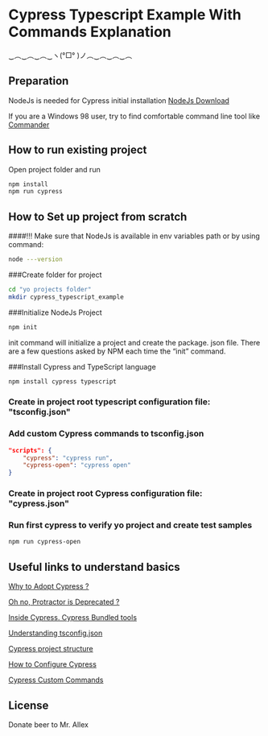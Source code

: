 # Cypress Typescript Example With Commands Explanation

‿︵‿︵‿︵‿ヽ(°□° )ノ︵‿︵‿︵‿︵



## Preparation

NodeJs is needed for Cypress initial installation [NodeJs Download](https://nodejs.org/en/download/)

If you are a Windows 98 user, try to find comfortable command line tool like [Commander](https://cmder.net/)

## How to run existing project

Open project folder and run

```bash
npm install
npm run cypress
```

## How to Set up project from scratch

####!!! Make sure that NodeJs is available in env variables path or by using command:

```bash
node ---version
```

###Create folder for project
```bash
cd "yo projects folder"
mkdir cypress_typescript_example
```
###Initialize NodeJs Project
```bash
npm init
```
init command will initialize a project and create the package. json file. There are a few questions asked by NPM each time the “init” command.

###Install Cypress and TypeScript language
```bash
npm install cypress typescript
```

### Create in project root typescript configuration file: "tsconfig.json"

### Add custom Cypress commands to tsconfig.json

```json
"scripts": {
    "cypress": "cypress run",
    "cypress-open": "cypress open"
}

```

### Create in project root Cypress configuration file: "cypress.json"

### Run first cypress to verify yo project and create test samples

```bash
npm run cypress-open
```

## Useful links to understand basics
[Why to Adopt Cypress ?](https://www.thoughtworks.com/radar/tools/cypress)

[Oh no, Protractor is Deprecated ?](https://github.com/angular/protractor/issues/5502)

[Inside Cypress. Cypress Bundled tools](https://docs.cypress.io/guides/references/bundled-tools#Mocha)

[Understanding tsconfig.json](https://www.typescriptlang.org/docs/handbook/tsconfig-json.html#:~:text=The%20tsconfig.,compiler%20flags%20enabled%20by%20default)

[Cypress project structure](https://docs.cypress.io/guides/core-concepts/writing-and-organizing-tests#Folder-structure)

[How to Configure Cypress](https://docs.cypress.io/guides/core-concepts/writing-and-organizing-tests#Folder-structure)

[Cypress Custom Commands](https://docs.cypress.io/api/cypress-api/custom-commands)

## License
Donate beer to Mr. Allex
